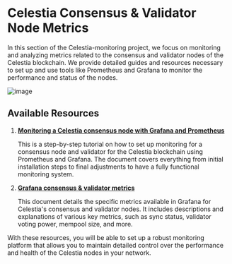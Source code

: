 # Celestia Consensus & Validator Node Metrics

In this section of the Celestia-monitoring project, we focus on monitoring and analyzing metrics related to the consensus and validator nodes of the Celestia blockchain. We provide detailed guides and resources necessary to set up and use tools like Prometheus and Grafana to monitor the performance and status of the nodes.

![image](https://github.com/Cumulo-pro/Celestia-monitoring/assets/2853158/8fdbedcb-0bb0-41ba-95b6-a440462778b4)

## Available Resources

1. **[Monitoring a Celestia consensus node with Grafana and Prometheus](https://github.com/Cumulo-pro/Celestia-monitoring/blob/main/grafana_consensus%20/Grafana%26Prometheus.md)**

   This is a step-by-step tutorial on how to set up monitoring for a consensus node and validator for the Celestia blockchain using Prometheus and Grafana. The document covers everything from initial installation steps to final adjustments to have a fully functional monitoring system.

2. **[Grafana consensus & validator metrics](https://github.com/Cumulo-pro/Celestia-monitoring/blob/main/grafana_consensus%20/grafana_consensus_metrics.md)**

   This document details the specific metrics available in Grafana for Celestia's consensus and validator nodes. It includes descriptions and explanations of various key metrics, such as sync status, validator voting power, mempool size, and more.

With these resources, you will be able to set up a robust monitoring platform that allows you to maintain detailed control over the performance and health of the Celestia nodes in your network.
